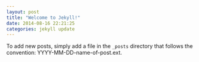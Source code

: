 ```yaml
---
layout: post
title: "Welcome to Jekyll!"
date: 2014-08-16 22:21:25
categories: jekyll update
---
```


To add new posts, simply add a file in the `_posts` directory that follows the convention: YYYY-MM-DD-name-of-post.ext.
